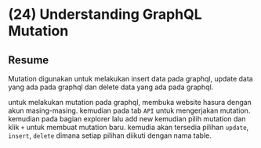 # (24) Understanding GraphQL Mutation

## Resume

Mutation digunakan untuk melakukan insert data pada graphql, update data yang ada pada graphql dan delete data yang ada pada graphql.

untuk melakukan mutation pada graphql, membuka website hasura dengan akun masing-masing. kemudian pada tab `API` untuk mengerjakan mutation. kemudian pada bagian explorer lalu add new kemudian pilih mutation dan klik `+` untuk membuat mutation baru. kemudia akan tersedia pilihan `update`, `insert`, `delete` dimana setiap pilihan diikuti dengan nama table.
